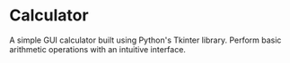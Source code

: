 # Calculator
A simple GUI calculator built using Python's Tkinter library. Perform basic arithmetic operations with an intuitive interface.
